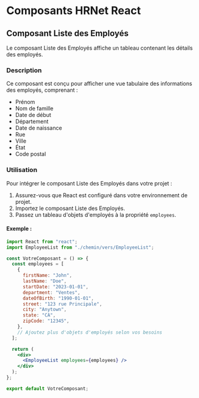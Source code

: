 # Composants HRNet React

## Composant Liste des Employés

Le composant Liste des Employés affiche un tableau contenant les détails des employés.

### Description

Ce composant est conçu pour afficher une vue tabulaire des informations des employés, comprenant :

- Prénom
- Nom de famille
- Date de début
- Département
- Date de naissance
- Rue
- Ville
- État
- Code postal

### Utilisation

Pour intégrer le composant Liste des Employés dans votre projet :

1. Assurez-vous que React est configuré dans votre environnement de projet.
2. Importez le composant Liste des Employés.
3. Passez un tableau d'objets d'employés à la propriété `employees`.

#### Exemple :

```jsx
import React from "react";
import EmployeeList from "./chemin/vers/EmployeeList";

const VotreComposant = () => {
  const employees = [
    {
      firstName: "John",
      lastName: "Doe",
      startDate: "2023-01-01",
      department: "Ventes",
      dateOfBirth: "1990-01-01",
      street: "123 rue Principale",
      city: "Anytown",
      state: "CA",
      zipCode: "12345",
    },
    // Ajoutez plus d'objets d'employés selon vos besoins
  ];

  return (
    <div>
      <EmployeeList employees={employees} />
    </div>
  );
};

export default VotreComposant;
```

